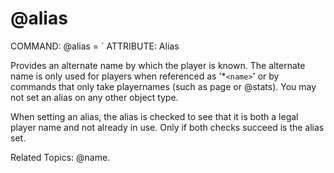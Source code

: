 # @alias

COMMAND:   @alias <player> = <name>`
ATTRIBUTE: Alias

Provides an alternate name by which the player is known.  The alternate
name is only used for players when referenced as '*`<name>`' or by commands
that only take playernames (such as page or @stats).  You may not set
an alias on any other object type.

When setting an alias, the alias is checked to see that it is both a legal
player name and not already in use.  Only if both checks succeed is the
alias set.

Related Topics: @name.
